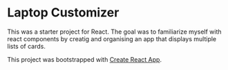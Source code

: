 # Laptop Customizer
This was a starter project for React. The goal was to familiarize myself with react components by creatig and organising an app that displays multiple lists of cards.

This project was bootstrapped with [Create React App](https://github.com/facebook/create-react-app).
